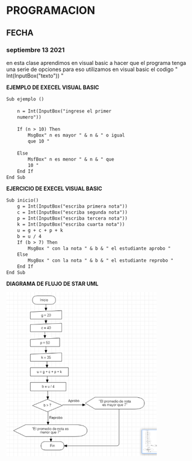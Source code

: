 # **PROGRAMACION** 


## **FECHA** <br>

### **septiembre 13 2021** <br>

en esta clase aprendimos en visual basic a 
hacer que el programa tenga una serie de 
opciones para eso utilizamos en visual basic 
el codigo " Int(InputBox("texto")) "  <br>

**EJEMPLO DE EXECEL VISUAL BASIC** <br>
```
Sub ejemplo ()
    
    n = Int(InputBox("ingrese el primer 
    numero"))
    
    If (n > 10) Then
        MsgBox" n es mayor " & n & " o igual 
        que 10 "
    
    Else
        MsfBox" n es menor " & n & " que 
        10 "
    End If    
End Sub
```
**EJERCICIO DE EXECEL VISUAL BASIC** <br>

```
Sub inicio()
    g = Int(InputBox("escriba primera nota"))
    c = Int(InputBox("escriba segunda nota"))
    p = Int(InputBox("escriba tercera nota"))
    k = Int(InputBox("escriba cuarta nota"))
    u = g + c + p + k
    b = u / 4
    If (b > 7) Then
        MsgBox " con la nota " & b & " el estudiante aprobo "
    Else
        MsgBox " con la nota " & b & " el estudiante reprobo "
    End If
End Sub
```
**DIAGRAMA DE FLUJO DE STAR UML** <br>

<img src="img/img3.png" width="400">
